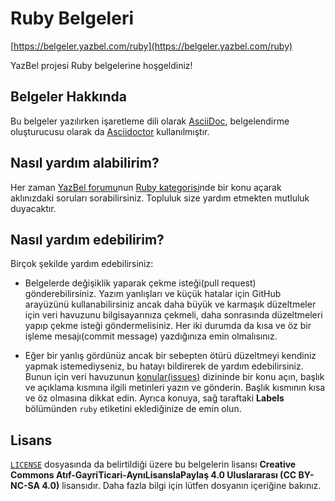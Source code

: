 # Ruby Belgeleri

[https://belgeler.yazbel.com/ruby](https://belgeler.yazbel.com/ruby)

YazBel projesi Ruby belgelerine hoşgeldiniz!

## Belgeler Hakkında

Bu belgeler yazılırken işaretleme dili olarak [AsciiDoc](http://www.methods.co.nz/asciidoc/), belgelendirme oluşturucusu
olarak da [Asciidoctor](http://asciidoctor.org/) kullanılmıştır.

## Nasıl yardım alabilirim?

Her zaman [YazBel forumu](https://forum.yazbel.com/)nun [Ruby kategorisi](https://forum.yazbel.com/c/ruby)nde bir
konu açarak aklınızdaki soruları sorabilirsiniz. Topluluk size yardım etmekten mutluluk duyacaktır.

## Nasıl yardım edebilirim?

Birçok şekilde yardım edebilirsiniz:

- Belgelerde değişiklik yaparak çekme isteği(pull request) gönderebilirsiniz. Yazım yanlışları ve küçük hatalar için
GitHub arayüzünü kullanabilirsiniz ancak daha büyük ve karmaşık düzeltmeler için veri havuzunu bilgisayarınıza çekmeli,
daha sonrasında düzeltmeleri yapıp çekme isteği göndermelisiniz. Her iki durumda da kısa ve öz bir
işleme mesajı(commit message) yazdığınıza emin olmalısınız. 

- Eğer bir yanlış gördünüz ancak bir sebepten ötürü düzeltmeyi kendiniz yapmak istemediyseniz, bu hatayı bildirerek de
yardım edebilirsiniz. Bunun için veri havuzunun [konular(issues)](https://github.com/yazbel/belgeler/issues) dizininde
bir konu açın, başlık ve açıklama kısmına ilgili metinleri yazın ve gönderin. Başlık kısmının kısa ve öz olmasına dikkat
edin. Ayrıca konuya, sağ taraftaki **Labels** bölümünden `ruby` etiketini eklediğinize de emin olun.

## Lisans

[`LICENSE`](https://github.com/yazbel/belgeler/blob/master/LICENSE) dosyasında da belirtildiği üzere bu
belgelerin lisansı **Creative Commons Atıf-GayriTicari-AynıLisanslaPaylaş 4.0 Uluslararası (CC BY-NC-SA 4.0)**
lisansıdır. Daha fazla bilgi için lütfen dosyanın içeriğine bakınız.
